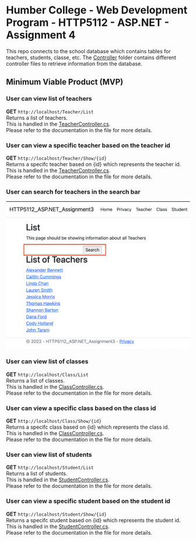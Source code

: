 ﻿# Humber College - Web Development Program - HTTP5112 - ASP.NET - Assignment 4

This repo connects to the school database which contains tables for teachers, students, classe, etc. The [Controller](https://github.com/raymondleemv/HTTP5112-ASP.NET-Assignment4/tree/master/HTTP5112-ASP.NET-Assignment4/Controllers) folder contains different controller files to retrieve information from the database.

## Minimum Viable Product (MVP)

### User can view list of teachers

**GET** `http://localhost/Teacher/List`<br/>
Returns a list of teachers. <br/>
This is handled in the [TeacherController.cs](https://github.com/raymondleemv/HTTP5112-ASP.NET-Assignment4/blob/master/HTTP5112-ASP.NET-Assignment4/Controllers/TeacherController.cs).<br/>
Please refer to the documentation in the file for more details.

### User can view a specific teacher based on the teacher id

**GET** `http://localhost/Teacher/Show/{id}`<br/>
Returns a specifc teacher based on {id} which represents the teacher id.<br/>
This is handled in the [TeacherController.cs](https://github.com/raymondleemv/HTTP5112-ASP.NET-Assignment4/blob/master/HTTP5112-ASP.NET-Assignment4/Controllers/TeacherController.cs).<br/>
Please refer to the documentation in the file for more details.

### User can search for teachers in the search bar

![Highlighting the search bar location in the webpage](https://github.com/raymondleemv/HTTP5112-ASP.NET-Assignment4/blob/master/HTTP5112-ASP.NET-Assignment4/Readme%20Images/Search%20bar.png)

### User can view list of classes

**GET** `http://localhost/Class/List`<br/>
Returns a list of classes. <br/>
This is handled in the [ClassController.cs](https://github.com/raymondleemv/HTTP5112-ASP.NET-Assignment4/blob/master/HTTP5112-ASP.NET-Assignment4/Controllers/ClassController.cs).<br/>
Please refer to the documentation in the file for more details.

### User can view a specific class based on the class id

**GET** `http://localhost/Class/Show/{id}`<br/>
Returns a specifc class based on {id} which represents the class id.<br/>
This is handled in the [ClassController.cs](https://github.com/raymondleemv/HTTP5112-ASP.NET-Assignment4/blob/master/HTTP5112-ASP.NET-Assignment4/Controllers/ClassController.cs).<br/>
Please refer to the documentation in the file for more details.

### User can view list of students

**GET** `http://localhost/Student/List`<br/>
Returns a list of students. <br/>
This is handled in the [StudentController.cs](https://github.com/raymondleemv/HTTP5112-ASP.NET-Assignment4/blob/master/HTTP5112-ASP.NET-Assignment4/Controllers/StudentController.cs).<br/>
Please refer to the documentation in the file for more details.

### User can view a specific student based on the student id

**GET** `http://localhost/Student/Show/{id}`<br/>
Returns a specifc student based on {id} which represents the student id.<br/>
This is handled in the [StudentController.cs](https://github.com/raymondleemv/HTTP5112-ASP.NET-Assignment4/blob/master/HTTP5112-ASP.NET-Assignment4/Controllers/StudentController.cs).<br/>
Please refer to the documentation in the file for more details.
